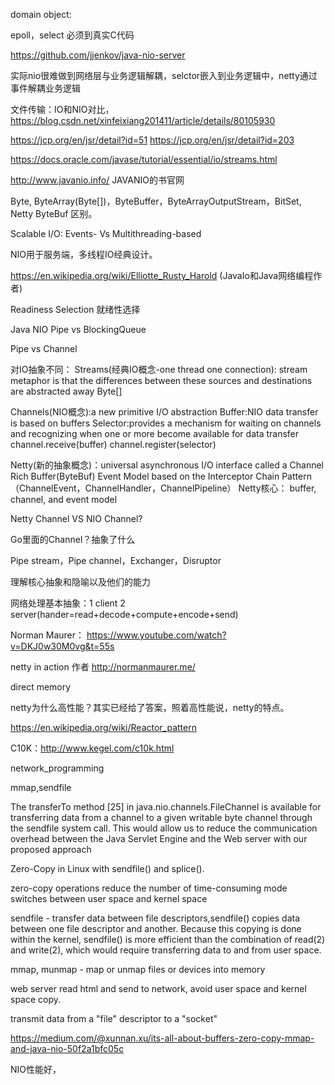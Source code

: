 domain object:

epoll，select 必须到真实C代码

https://github.com/jjenkov/java-nio-server

实际nio很难做到网络层与业务逻辑解耦，selctor嵌入到业务逻辑中，netty通过事件解耦业务逻辑

文件传输：IO和NIO对比，https://blog.csdn.net/xinfeixiang201411/article/details/80105930

https://jcp.org/en/jsr/detail?id=51
https://jcp.org/en/jsr/detail?id=203

https://docs.oracle.com/javase/tutorial/essential/io/streams.html

http://www.javanio.info/ JAVANIO的书官网

Byte, ByteArray(Byte[])，ByteBuffer，ByteArrayOutputStream，BitSet, Netty ByteBuf 区别。

Scalable I/O: Events- Vs Multithreading-based

NIO用于服务端，多线程IO经典设计。

https://en.wikipedia.org/wiki/Elliotte_Rusty_Harold (JavaIo和Java网络编程作者)

Readiness Selection 就绪性选择

Java NIO Pipe vs BlockingQueue

Pipe vs Channel

对IO抽象不同：
Streams(经典IO概念-one thread one connection): stream metaphor is that the differences between these sources and destinations are abstracted away
Byte[]

Channels(NIO概念):a new primitive I/O abstraction
Buffer:NIO data transfer is based on buffers
Selector:provides a mechanism for waiting on channels and recognizing when one or more become available for data transfer
channel.receive(buffer)
channel.register(selector)

Netty(新的抽象概念)：universal asynchronous I/O interface called a Channel
Rich Buffer(ByteBuf)
Event Model based on the Interceptor Chain Pattern（ChannelEvent，ChannelHandler，ChannelPipeline）
Netty核心： buffer, channel, and event model

Netty Channel VS NIO Channel?

Go里面的Channel？抽象了什么

Pipe stream，Pipe channel，Exchanger，Disruptor

理解核心抽象和隐喻以及他们的能力

网络处理基本抽象：1 client 2 server(hander=read+decode+compute+encode+send)

Norman Maurer：
https://www.youtube.com/watch?v=DKJ0w30M0vg&t=55s

netty in action 作者 http://normanmaurer.me/

direct memory

netty为什么高性能？其实已经给了答案，照着高性能说，netty的特点。

https://en.wikipedia.org/wiki/Reactor_pattern

C10K：http://www.kegel.com/c10k.html

network_programming

mmap,sendfile

The transferTo method [25] in java.nio.channels.FileChannel is
available for transferring data from a channel to a given writable
byte channel through the sendfile system call. This would allow
us to reduce the communication overhead between the Java
Servlet Engine and the Web server with our proposed approach

Zero-Copy in Linux with sendfile() and splice().

zero-copy operations reduce the number of time-consuming mode switches between user space and kernel space

sendfile - transfer data between file descriptors,sendfile() copies data between one file descriptor and another. 
Because this copying is done within the kernel, sendfile() is more efficient than the 
combination of read(2) and write(2), which would require transferring data to and from user space.

mmap, munmap - map or unmap files or devices into memory

web server read html and send to network, avoid user space and kernel space copy.

transmit data from a "file" descriptor to a "socket"

https://medium.com/@xunnan.xu/its-all-about-buffers-zero-copy-mmap-and-java-nio-50f2a1bfc05c

NIO性能好，